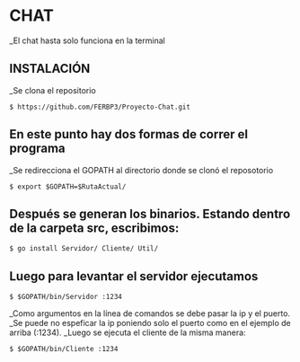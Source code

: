 # CHAT
_El chat hasta solo funciona en la terminal
## INSTALACIÓN
_Se clona el repositorio
```
$ https://github.com/FERBP3/Proyecto-Chat.git
```
## En este punto hay dos formas de correr el programa
_Se redirecciona el GOPATH al directorio donde se clonó el reposotorio
```
$ export $GOPATH=$RutaActual/
```
## Después se generan los binarios. Estando dentro de la carpeta src, escribimos:
```
$ go install Servidor/ Cliente/ Util/
```
## Luego para levantar el servidor ejecutamos
```
$ $GOPATH/bin/Servidor :1234
```
_Como argumentos en la línea de comandos se debe pasar la ip y el puerto.
_Se puede no espeficar la ip poniendo solo el puerto como en el ejemplo de arriba (:1234).
_Luego se ejecuta el cliente de la misma manera:
```
$ $GOPATH/bin/Cliente :1234
```
